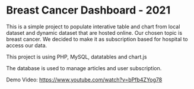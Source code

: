 # Breast Cancer Dashboard - 2021

This is a simple project to populate interative table and chart from local dataset and dynamic dataset that are hosted online.
Our chosen topic is breast cancer. We decided to make it as subscription based for hospital to access our data.

This project is using PHP, MySQL, datatables and chart.js

The database is used to manage articles and user subscription.

Demo Video: https://www.youtube.com/watch?v=bPfb4ZYog78
